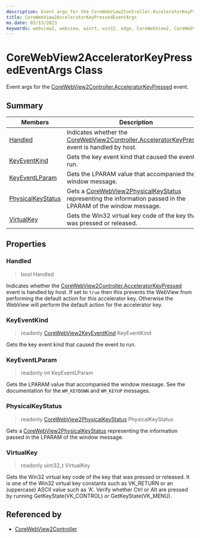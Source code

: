 ```yaml
---
description: Event args for the CoreWebView2Controller.AcceleratorKeyPressed event.
title: CoreWebView2AcceleratorKeyPressedEventArgs
ms.date: 03/13/2023
keywords: webview2, webview, winrt, win32, edge, CoreWebView2, CoreWebView2Controller, browser control, edge html, CoreWebView2AcceleratorKeyPressedEventArgs
---
```


# CoreWebView2AcceleratorKeyPressedEventArgs Class



Event args for the [CoreWebView2Controller.AcceleratorKeyPressed](corewebview2controller.md#acceleratorkeypressed) event.

## Summary

Members|Description
--|--
[Handled](#handled) | Indicates whether the [CoreWebView2Controller.AcceleratorKeyPressed](corewebview2controller.md#acceleratorkeypressed) event is handled by host.
[KeyEventKind](#keyeventkind) | Gets the key event kind that caused the event to run.
[KeyEventLParam](#keyeventlparam) | Gets the LPARAM value that accompanied the window message.
[PhysicalKeyStatus](#physicalkeystatus) | Gets a [CoreWebView2PhysicalKeyStatus](corewebview2physicalkeystatus.md) representing the information passed in the LPARAM of the window message.
[VirtualKey](#virtualkey) | Gets the Win32 virtual key code of the key that was pressed or released.

## Properties

### Handled

>  bool Handled

Indicates whether the [CoreWebView2Controller.AcceleratorKeyPressed](corewebview2controller.md#acceleratorkeypressed) event is handled by host.
If set to `true` then this prevents the WebView from performing the default action for this accelerator key. Otherwise the WebView will perform the default action for the accelerator key.

### KeyEventKind

> readonly  [CoreWebView2KeyEventKind](corewebview2keyeventkind.md) KeyEventKind

Gets the key event kind that caused the event to run.

### KeyEventLParam

> readonly  int KeyEventLParam

Gets the LPARAM value that accompanied the window message.
See the documentation for the `WM_KEYDOWN` and `WM_KEYUP` messages.

### PhysicalKeyStatus

> readonly  [CoreWebView2PhysicalKeyStatus](corewebview2physicalkeystatus.md) PhysicalKeyStatus

Gets a [CoreWebView2PhysicalKeyStatus](corewebview2physicalkeystatus.md) representing the information passed in the LPARAM of the window message.

### VirtualKey

> readonly  uint32_t VirtualKey

Gets the Win32 virtual key code of the key that was pressed or released.
It is one of the Win32 virtual key constants such as VK_RETURN or an (uppercase) ASCII value such as 'A'. Verify whether Ctrl or Alt are pressed by running GetKeyState(VK_CONTROL) or GetKeyState(VK_MENU).






## Referenced by

- [CoreWebView2Controller](corewebview2controller.md)
